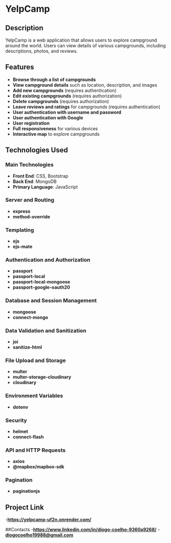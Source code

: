 # YelpCamp

## Description
YelpCamp is a web application that allows users to explore campground around the world. Users can view details of various campgrounds, including descriptions, photos, and reviews.

## Features
- **Browse through a list of campgrounds**
- **View campground details** such as location, description, and images
- **Add new campgrounds** (requires authentication)
- **Edit existing campgrounds** (requires authorization)
- **Delete campgrounds** (requires authorization)
- **Leave reviews and ratings** for campgrounds (requires authentication)
- **User authentication with username and password**
- **User authentication with Google**
- **User registration**
- **Full responsiveness** for various devices
- **Interactive map** to explore campgrounds
  
## Technologies Used
### Main Technologies
- **Front End**: CSS, Bootstrap
- **Back End**: MongoDB
- **Primary Language**: JavaScript

### Server and Routing
- **express**
- **method-override**

### Templating
- **ejs**
- **ejs-mate**

### Authentication and Authorization
- **passport**
- **passport-local**
- **passport-local-mongoose**
- **passport-google-oauth20**

### Database and Session Management
- **mongoose**
- **connect-mongo**

### Data Validation and Sanitization
- **joi**
- **sanitize-html**

### File Upload and Storage
- **multer**
- **multer-storage-cloudinary**
- **cloudinary**

### Environment Variables
- **dotenv**

### Security
- **helmet**
- **connect-flash**

### API and HTTP Requests
- **axios**
- **@mapbox/mapbox-sdk**

### Pagination
- **paginationjs**

## Project Link
-**https://yelpcamp-uf2n.onrender.com/**

##Contacts
-**https://www.linkedin.com/in/diogo-coelho-9360a9268/**
-**diogocoelho19988@gmail.com**



